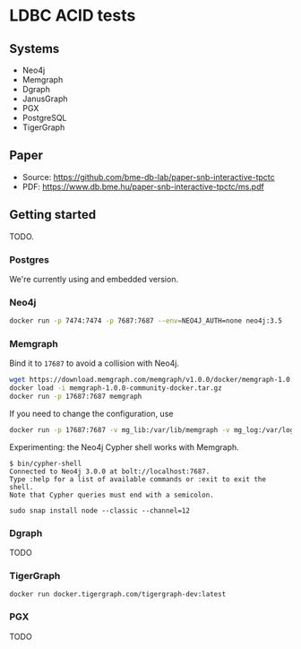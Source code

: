 # LDBC ACID tests

## Systems

* Neo4j
* Memgraph
* Dgraph
* JanusGraph
* PGX
* PostgreSQL
* TigerGraph

## Paper

* Source: <https://github.com/bme-db-lab/paper-snb-interactive-tpctc>
* PDF: <https://www.db.bme.hu/paper-snb-interactive-tpctc/ms.pdf>

## Getting started

TODO.

### Postgres

We're currently using and embedded version.

### Neo4j

```bash
docker run -p 7474:7474 -p 7687:7687 --env=NEO4J_AUTH=none neo4j:3.5
```

### Memgraph

Bind it to `17687` to avoid a collision with Neo4j.

```bash
wget https://download.memgraph.com/memgraph/v1.0.0/docker/memgraph-1.0.0-community-docker.tar.gz
docker load -i memgraph-1.0.0-community-docker.tar.gz
docker run -p 17687:7687 memgraph
```

If you need to change the configuration, use
```bash
docker run -p 17687:7687 -v mg_lib:/var/lib/memgraph -v mg_log:/var/log/memgraph -v mg_etc:/etc/memgraph memgraph
```

Experimenting: the Neo4j Cypher shell works with Memgraph.

```console
$ bin/cypher-shell 
Connected to Neo4j 3.0.0 at bolt://localhost:7687.
Type :help for a list of available commands or :exit to exit the shell.
Note that Cypher queries must end with a semicolon.
```

```
sudo snap install node --classic --channel=12
```

### Dgraph

TODO

### TigerGraph

```
docker run docker.tigergraph.com/tigergraph-dev:latest
```

### PGX

TODO
